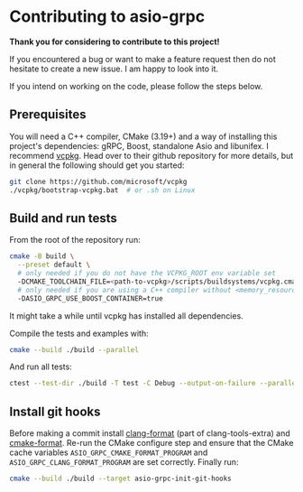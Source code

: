 # Contributing to asio-grpc

**Thank you for considering to contribute to this project!**

If you encountered a bug or want to make a feature request then do not hesitate to create a new issue. I am happy to look into it. 

If you intend on working on the code, please follow the steps below.

## Prerequisites

You will need a C++ compiler, CMake (3.19+) and a way of installing this project's dependencies: gRPC, Boost, standalone Asio and libunifex. I recommend [vcpkg](https://github.com/microsoft/vcpkg). 
Head over to their github repository for more details, but in general the following should get you started: 

```sh
git clone https://github.com/microsoft/vcpkg
./vcpkg/bootstrap-vcpkg.bat  # or .sh on Linux
```

## Build and run tests

From the root of the repository run:

```sh
cmake -B build \
  --preset default \
  # only needed if you do not have the VCPKG_ROOT env variable set
  -DCMAKE_TOOLCHAIN_FILE=<path-to-vcpkg>/scripts/buildsystems/vcpkg.cmake \
  # only needed if you are using a C++ compiler without <memory_resource>
  -DASIO_GRPC_USE_BOOST_CONTAINER=true
```

It might take a while until vcpkg has installed all dependencies.

Compile the tests and examples with:

```sh
cmake --build ./build --parallel
```

And run all tests:

```sh
ctest --test-dir ./build -T test -C Debug --output-on-failure --parallel
```

## Install git hooks

Before making a commit install [clang-format](https://github.com/llvm/llvm-project/releases) (part of clang-tools-extra) and [cmake-format](https://pypi.org/project/cmake-format/). 
Re-run the CMake configure step and ensure that the CMake cache variables `ASIO_GRPC_CMAKE_FORMAT_PROGRAM` and `ASIO_GRPC_CLANG_FORMAT_PROGRAM` are set correctly. Finally run:

```sh
cmake --build ./build --target asio-grpc-init-git-hooks
```
